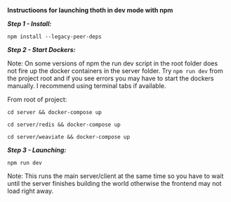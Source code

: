 **Instructioons for launching thoth in dev mode with npm**

***Step 1 - Install:***

```
npm install --legacy-peer-deps
```

***Step 2 - Start Dockers:***

Note: On some versions of npm the run dev script in the root folder does not fire up the docker containers in the server folder. Try ```npm run dev``` from the project root and if you see errors you may have to start the dockers manually. I recommend using terminal tabs if available.

From root of project:

```
cd server && docker-compose up
```
```
cd server/redis && docker-compose up
```
```
cd server/weaviate && docker-compose up
```

***Step 3 - Launching:***

```
npm run dev
```

Note: This runs the main server/client at the same time so you have to wait until the server finishes building the world otherwise the frontend may not load right away.